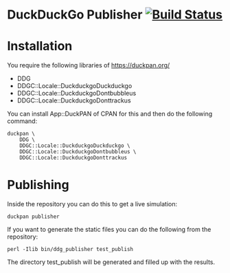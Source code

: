 # DuckDuckGo Publisher [![Build Status](https://travis-ci.org/duckduckgo/duckduckgo-publisher.png?branch=master)](https://travis-ci.org/duckduckgo/duckduckgo-publisher)

# Installation

You require the following libraries of https://duckpan.org/

 - DDG
 - DDGC::Locale::DuckduckgoDuckduckgo
 - DDGC::Locale::DuckduckgoDontbubbleus
 - DDGC::Locale::DuckduckgoDonttrackus

You can install App::DuckPAN of CPAN for this and then do the following command:

```
duckpan \
	DDG \
	DDGC::Locale::DuckduckgoDuckduckgo \
	DDGC::Locale::DuckduckgoDontbubbleus \
	DDGC::Locale::DuckduckgoDonttrackus
```

# Publishing

Inside the repository you can do this to get a live simulation:

```
duckpan publisher
```

If you want to generate the static files you can do the following from the repository:

```
perl -Ilib bin/ddg_publisher test_publish
```

The directory test_publish will be generated and filled up with the results.



